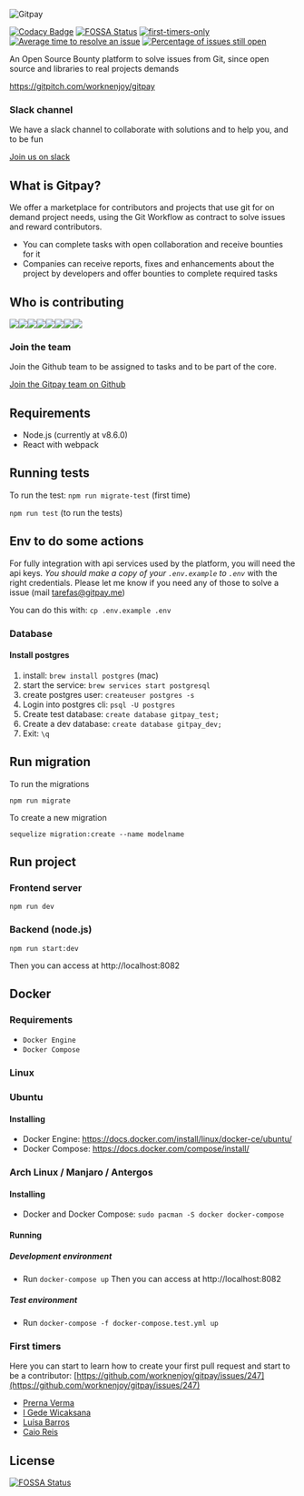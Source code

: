 ![Gitpay](https://alexandremagno.net/wp-content/uploads/2019/05/gitpaydesigntop.png)

[![Codacy Badge](https://api.codacy.com/project/badge/Grade/398ca838e49e4db2a537feb5568e7a87)](https://app.codacy.com/app/alexanmtz/gitpay?utm_source=github.com&utm_medium=referral&utm_content=worknenjoy/gitpay&utm_campaign=badger)
[![FOSSA Status](https://app.fossa.io/api/projects/git%2Bhttps%3A%2F%2Fgithub.com%2Fworknenjoy%2Fgitpay.svg?type=shield)](https://app.fossa.io/projects/git%2Bhttps%3A%2F%2Fgithub.com%2Fworknenjoy%2Fgitpay?ref=badge_shield) [![first-timers-only](https://img.shields.io/badge/first--timers--only-friendly-blue.svg?style=flat-square)](https://www.firsttimersonly.com/)
[![Average time to resolve an issue](http://isitmaintained.com/badge/resolution/worknenjoy/gitpay.svg)](http://isitmaintained.com/project/worknenjoy/gitpay "Average time to resolve an issue")
[![Percentage of issues still open](http://isitmaintained.com/badge/open/worknenjoy/gitpay.svg)](http://isitmaintained.com/project/worknenjoy/gitpay "Percentage of issues still open")

An Open Source Bounty platform to solve issues from Git, since open source and libraries to real projects demands

https://gitpitch.com/worknenjoy/gitpay

### Slack channel

We have a slack channel to collaborate with solutions and to help you, and to be fun

[Join us on slack](https://join.slack.com/t/gitpay/shared_invite/enQtNDg4NzM2NDI5NDg4LWE1MzZlM2VhOGJhM2QyNmFhMjlhNzQyZjY0NjcwOGVlMGU1ZmIyMDZmOTEwOTBjNWU1ZTA0NjBlYjUyZGE2ZWU) 

## What is Gitpay?

We offer a marketplace for contributors and projects that use git for on demand project needs, using the Git Workflow as contract to solve issues and reward contributors.

* You can complete tasks with open collaboration and receive bounties for it
* Companies can receive reports, fixes and enhancements about the project by developers and offer bounties to complete required tasks

## Who is contributing
[![](https://sourcerer.io/fame/alexanmtz/worknenjoy/gitpay/images/0)](https://sourcerer.io/fame/alexanmtz/worknenjoy/gitpay/links/0)[![](https://sourcerer.io/fame/alexanmtz/worknenjoy/gitpay/images/1)](https://sourcerer.io/fame/alexanmtz/worknenjoy/gitpay/links/1)[![](https://sourcerer.io/fame/alexanmtz/worknenjoy/gitpay/images/2)](https://sourcerer.io/fame/alexanmtz/worknenjoy/gitpay/links/2)[![](https://sourcerer.io/fame/alexanmtz/worknenjoy/gitpay/images/3)](https://sourcerer.io/fame/alexanmtz/worknenjoy/gitpay/links/3)[![](https://sourcerer.io/fame/alexanmtz/worknenjoy/gitpay/images/4)](https://sourcerer.io/fame/alexanmtz/worknenjoy/gitpay/links/4)[![](https://sourcerer.io/fame/alexanmtz/worknenjoy/gitpay/images/5)](https://sourcerer.io/fame/alexanmtz/worknenjoy/gitpay/links/5)[![](https://sourcerer.io/fame/alexanmtz/worknenjoy/gitpay/images/6)](https://sourcerer.io/fame/alexanmtz/worknenjoy/gitpay/links/6)[![](https://sourcerer.io/fame/alexanmtz/worknenjoy/gitpay/images/7)](https://sourcerer.io/fame/alexanmtz/worknenjoy/gitpay/links/7)

### Join the team

Join the Github team to be assigned to tasks and to be part of the core.

[Join the Gitpay team on Github](https://bit.ly/2Irhfqk)

## Requirements

* Node.js (currently at v8.6.0)
* React with webpack


## Running tests

To run the test:
`npm run migrate-test` (first time)

`npm run test` (to run the tests)

## Env to do some actions

For fully integration with api services used by the platform, you will need the api keys. *You should make a copy of your `.env.example` to `.env`* with the right credentials. Please let me know if you need any of those to solve a issue (mail tarefas@gitpay.me)

You can do this with: `cp .env.example .env`

### Database

#### Install postgres
1. install: `brew install postgres` (mac)
2. start the service: `brew services start postgresql`
3. create postgres user: `createuser postgres -s`
4. Login into postgres cli: `psql -U postgres`
5. Create test database: `create database gitpay_test;`
6. Create a dev database: `create database gitpay_dev;`
7. Exit: `\q`

## Run migration

To run the migrations

`npm run migrate`

To create a new migration

`sequelize migration:create --name modelname`

## Run project

### Frontend server
`npm run dev`

### Backend (node.js)
`npm run start:dev`

Then you can access at http://localhost:8082

## Docker

### Requirements

- `Docker Engine`
- `Docker Compose`

### **Linux**
### Ubuntu

#### Installing
- Docker Engine: https://docs.docker.com/install/linux/docker-ce/ubuntu/
- Docker Compose: https://docs.docker.com/compose/install/

### Arch Linux / Manjaro / Antergos

#### Installing
- Docker and Docker Compose: `sudo pacman -S docker docker-compose`

#### Running
##### Development environment
- Run `docker-compose up`
Then you can access at http://localhost:8082
##### Test environment
- Run `docker-compose -f docker-compose.test.yml up`

### First timers
Here you can start to learn how to create your first pull request and start to be a contributor:
[https://github.com/worknenjoy/gitpay/issues/247](https://github.com/worknenjoy/gitpay/issues/247)
- [Prerna Verma]( https://github.com/PrernaVerma ) 
- [I Gede Wicaksana]( https://github.com/wicaker ) 
- [Luísa Barros]( https://github.com/luisabfs )
- [Caio Reis]( https://github.com/caioreis123 )


## License
[![FOSSA Status](https://app.fossa.io/api/projects/git%2Bhttps%3A%2F%2Fgithub.com%2Fworknenjoy%2Fgitpay.svg?type=large)](https://app.fossa.io/projects/git%2Bhttps%3A%2F%2Fgithub.com%2Fworknenjoy%2Fgitpay?ref=badge_large)
